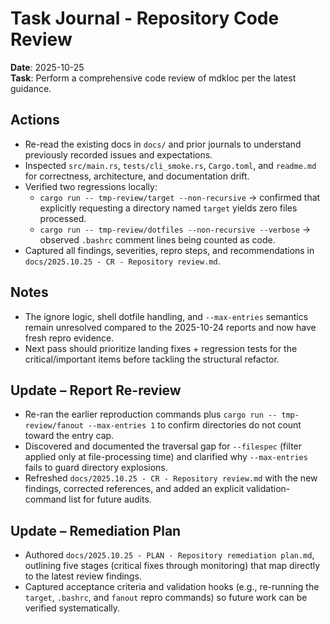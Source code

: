 # Task Journal - Repository Code Review

**Date**: 2025-10-25  
**Task**: Perform a comprehensive code review of mdkloc per the latest guidance.

## Actions
- Re-read the existing docs in `docs/` and prior journals to understand previously recorded issues and expectations.
- Inspected `src/main.rs`, `tests/cli_smoke.rs`, `Cargo.toml`, and `readme.md` for correctness, architecture, and documentation drift.
- Verified two regressions locally:
  - `cargo run -- tmp-review/target --non-recursive` → confirmed that explicitly requesting a directory named `target` yields zero files processed.
  - `cargo run -- tmp-review/dotfiles --non-recursive --verbose` → observed `.bashrc` comment lines being counted as code.
- Captured all findings, severities, repro steps, and recommendations in `docs/2025.10.25 - CR - Repository review.md`.

## Notes
- The ignore logic, shell dotfile handling, and `--max-entries` semantics remain unresolved compared to the 2025-10-24 reports and now have fresh repro evidence.
- Next pass should prioritize landing fixes + regression tests for the critical/important items before tackling the structural refactor.

## Update – Report Re-review
- Re-ran the earlier reproduction commands plus `cargo run -- tmp-review/fanout --max-entries 1` to confirm directories do not count toward the entry cap.
- Discovered and documented the traversal gap for `--filespec` (filter applied only at file-processing time) and clarified why `--max-entries` fails to guard directory explosions.
- Refreshed `docs/2025.10.25 - CR - Repository review.md` with the new findings, corrected references, and added an explicit validation-command list for future audits.

## Update – Remediation Plan
- Authored `docs/2025.10.25 - PLAN - Repository remediation plan.md`, outlining five stages (critical fixes through monitoring) that map directly to the latest review findings.
- Captured acceptance criteria and validation hooks (e.g., re-running the `target`, `.bashrc`, and `fanout` repro commands) so future work can be verified systematically.
